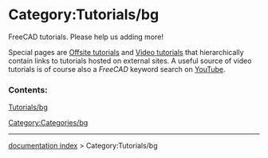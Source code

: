 # Category:Tutorials/bg
FreeCAD tutorials. Please help us adding more!

Special pages are [Offsite tutorials](Offsite_tutorials.md) and [Video tutorials](Video_tutorials.md) that hierarchically contain links to tutorials hosted on external sites. A useful source of video tutorials is of course also a *FreeCAD* keyword search on [YouTube](http://YouTube.com).

### Contents:

[Tutorials/bg](Tutorials/bg.md)

[Category:Categories/bg](Category:Categories/bg.md)

---
[documentation index](../README.md) > Category:Tutorials/bg
